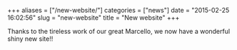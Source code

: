 +++
aliases = ["/new-website/"]
categories = ["news"]
date = "2015-02-25 16:02:56"
slug = "new-website"
title = "New website"
+++

Thanks to the tireless work of our great Marcello, we now have a
wonderful shiny new site!!
